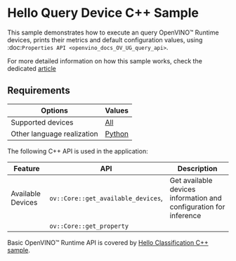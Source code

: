 # Hello Query Device C++ Sample

This sample demonstrates how to execute an query OpenVINO™ Runtime devices, prints their metrics and default configuration values, using :doc:`Properties API <openvino_docs_OV_UG_query_api>`.

For more detailed information on how this sample works, check the dedicated [article](..\..\..\docs\articles_en\learn_openvino\openvino_samples\cpp_sample_hello_query_device.md)

## Requirements

| Options                       | Values                                                                                                  |
| ------------------------------| --------------------------------------------------------------------------------------------------------|
| Supported devices             | [All](..\..\..\docs\articles_en\about_openvino\compatibility_and_support\Supported_Devices.md)          |
| Other language realization    | [Python](..\..\..\docs\articles_en\learn_openvino\openvino_samples\python_sample_hello_query_device.md) |

The following C++ API is used in the application:

| Feature                  | API                                   | Description                                                       |
| -------------------------| --------------------------------------|-------------------------------------------------------------------|
| Available Devices        | ``ov::Core::get_available_devices``,  | Get available devices information and configuration for inference |
|                          | ``ov::Core::get_property``            |                                                                   |

Basic OpenVINO™ Runtime API is covered by [Hello Classification C++ sample](..\..\..\docs\articles_en\learn_openvino\openvino_samples\cpp_sample_hello_classification.md).

